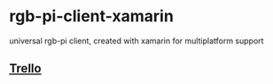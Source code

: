 # rgb-pi-client-xamarin
universal rgb-pi client, created with xamarin for multiplatform support

## [Trello](https://trello.com/b/LXIuFsOm/rgb-pi-remote)
